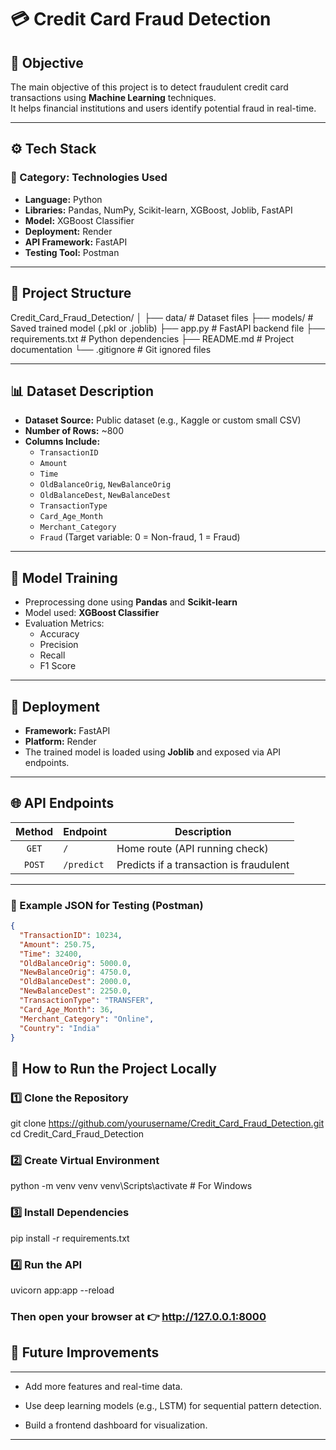 # 💳 Credit Card Fraud Detection

## 🧠 Objective
The main objective of this project is to detect fraudulent credit card transactions using **Machine Learning** techniques.  
It helps financial institutions and users identify potential fraud in real-time.

---

## ⚙️ Tech Stack

### 🧩 Category: Technologies Used
- **Language:** Python  
- **Libraries:** Pandas, NumPy, Scikit-learn, XGBoost, Joblib, FastAPI  
- **Model:** XGBoost Classifier  
- **Deployment:** Render  
- **API Framework:** FastAPI  
- **Testing Tool:** Postman  

---

## 📂 Project Structure

Credit_Card_Fraud_Detection/
│
├── data/ # Dataset files
├── models/ # Saved trained model (.pkl or .joblib)
├── app.py # FastAPI backend file
├── requirements.txt # Python dependencies
├── README.md # Project documentation
└── .gitignore # Git ignored files


---

## 📊 Dataset Description

- **Dataset Source:** Public dataset (e.g., Kaggle or custom small CSV)  
- **Number of Rows:** ~800  
- **Columns Include:**  
  - `TransactionID`  
  - `Amount`  
  - `Time`  
  - `OldBalanceOrig`, `NewBalanceOrig`  
  - `OldBalanceDest`, `NewBalanceDest`  
  - `TransactionType`  
  - `Card_Age_Month`  
  - `Merchant_Category`  
  - `Fraud` (Target variable: 0 = Non-fraud, 1 = Fraud)

---

## 🧮 Model Training

- Preprocessing done using **Pandas** and **Scikit-learn**
- Model used: **XGBoost Classifier**
- Evaluation Metrics:
  - Accuracy
  - Precision
  - Recall
  - F1 Score

---

## 🚀 Deployment

- **Framework:** FastAPI  
- **Platform:** Render  
- The trained model is loaded using **Joblib** and exposed via API endpoints.

---

## 🌐 API Endpoints

| Method | Endpoint | Description |
|:------:|-----------|-------------|
| `GET` | `/` | Home route (API running check) |
| `POST` | `/predict` | Predicts if a transaction is fraudulent |

---

### 🧾 Example JSON for Testing (Postman)

```json
{
  "TransactionID": 10234,
  "Amount": 250.75,
  "Time": 32400,
  "OldBalanceOrig": 5000.0,
  "NewBalanceOrig": 4750.0,
  "OldBalanceDest": 2000.0,
  "NewBalanceDest": 2250.0,
  "TransactionType": "TRANSFER",
  "Card_Age_Month": 36,
  "Merchant_Category": "Online",
  "Country": "India"
}
```

## 🧰 How to Run the Project Locally
### 1️⃣ Clone the Repository
git clone https://github.com/yourusername/Credit_Card_Fraud_Detection.git
cd Credit_Card_Fraud_Detection

### 2️⃣ Create Virtual Environment
python -m venv venv
venv\Scripts\activate     # For Windows

### 3️⃣ Install Dependencies
pip install -r requirements.txt

### 4️⃣ Run the API
uvicorn app:app --reload


### Then open your browser at 👉 http://127.0.0.1:8000

## 🧠 Future Improvements
---
- Add more features and real-time data.

- Use deep learning models (e.g., LSTM) for sequential pattern detection.

- Build a frontend dashboard for visualization.
---
